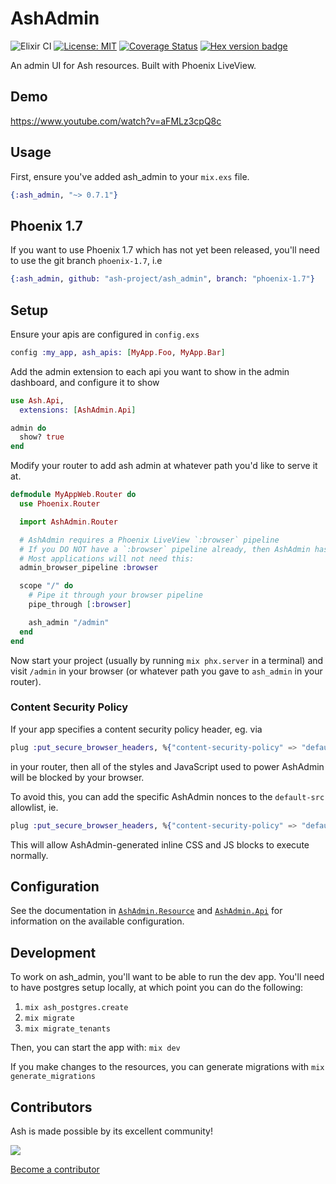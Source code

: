 # AshAdmin

![Elixir CI](https://github.com/ash-project/ash_admin/workflows/Elixir%20CI/badge.svg)
[![License: MIT](https://img.shields.io/badge/License-MIT-yellow.svg)](https://opensource.org/licenses/MIT)
[![Coverage Status](https://coveralls.io/repos/github/ash-project/ash_admin/badge.svg?branch=main)](https://coveralls.io/github/ash-project/ash_admin?branch=main)
[![Hex version badge](https://img.shields.io/hexpm/v/ash_admin.svg)](https://hex.pm/packages/ash_admin)

An admin UI for Ash resources. Built with Phoenix LiveView.

## Demo

https://www.youtube.com/watch?v=aFMLz3cpQ8c

## Usage

First, ensure you've added ash_admin to your `mix.exs` file.

```elixir
{:ash_admin, "~> 0.7.1"}
```

## Phoenix 1.7

If you want to use Phoenix 1.7 which has not yet been released, you'll need to use the git branch `phoenix-1.7`, i.e

```elixir
{:ash_admin, github: "ash-project/ash_admin", branch: "phoenix-1.7"}
```

## Setup

Ensure your apis are configured in `config.exs`

```elixir
config :my_app, ash_apis: [MyApp.Foo, MyApp.Bar]
```

Add the admin extension to each api you want to show in the admin dashboard, and configure it to show

```elixir
use Ash.Api,
  extensions: [AshAdmin.Api]

admin do
  show? true
end
```

Modify your router to add ash admin at whatever path you'd like to serve it at.

```elixir
defmodule MyAppWeb.Router do
  use Phoenix.Router

  import AshAdmin.Router

  # AshAdmin requires a Phoenix LiveView `:browser` pipeline
  # If you DO NOT have a `:browser` pipeline already, then AshAdmin has a `:browser` pipeline
  # Most applications will not need this:
  admin_browser_pipeline :browser

  scope "/" do
    # Pipe it through your browser pipeline
    pipe_through [:browser]

    ash_admin "/admin"
  end
end
```

Now start your project (usually by running `mix phx.server` in a terminal) and visit `/admin` in your browser (or whatever path you gave to `ash_admin` in your router).

### Content Security Policy

If your app specifies a content security policy header, eg. via

```elixir
plug :put_secure_browser_headers, %{"content-security-policy" => "default-src 'self'"}
```

in your router, then all of the styles and JavaScript used to power AshAdmin will be blocked by your browser.

To avoid this, you can add the specific AshAdmin nonces to the `default-src` allowlist, ie.

```elixir
plug :put_secure_browser_headers, %{"content-security-policy" => "default-src 'nonce-ash_admin-Ed55GFnX' 'self'"}
```

This will allow AshAdmin-generated inline CSS and JS blocks to execute normally.

## Configuration

See the documentation in [`AshAdmin.Resource`](https://hexdocs.pm/ash_admin/AshAdmin.Resource.html) and [`AshAdmin.Api`](https://hexdocs.pm/ash_admin/AshAdmin.Api.html) for information on the available configuration.

## Development

To work on ash_admin, you'll want to be able to run the dev app. You'll need to have postgres setup locally, at which point you can do the following:

1. `mix ash_postgres.create`
2. `mix migrate`
3. `mix migrate_tenants`

Then, you can start the app with: `mix dev`

If you make changes to the resources, you can generate migrations with `mix generate_migrations`

## Contributors

Ash is made possible by its excellent community!

<a href="https://github.com/ash-project/ash_admin/graphs/contributors">
  <img src="https://contrib.rocks/image?repo=ash-project/ash_admin" />
</a>

[Become a contributor](https://ash-hq.org/docs/guides/ash/latest/how_to/contribute.md)

